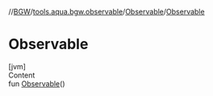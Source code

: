 //[BGW](../../../index.md)/[tools.aqua.bgw.observable](../index.md)/[Observable](index.md)/[Observable](-observable.md)



# Observable  
[jvm]  
Content  
fun [Observable](-observable.md)()  



